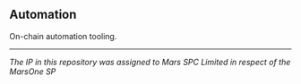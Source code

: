 ## Automation

On-chain automation tooling.

***
*The IP in this repository was assigned to Mars SPC Limited in respect of the MarsOne SP*
